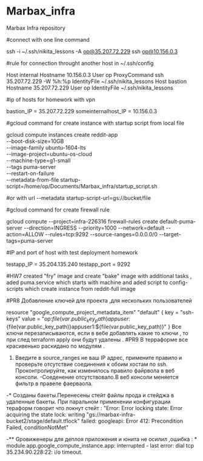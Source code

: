 # Marbax_infra

Marbax Infra repository

#connect with one line command

ssh -i ~/.ssh/nikita_lessons -A op@35.207.72.229 ssh op@10.156.0.3

#rule for connection throught another host in ~/.ssh/config

Host internal
	Hostname 10.156.0.3
	User op
	ProxyCommand ssh 35.207.72.229 -W %h:%p
	IdentityFile ~/.ssh/nikita_lessons
Host bastion
	Hostname 35.207.72.229
	User op
	IdentityFile ~/.ssh/nikita_lessons

#ip of hosts for homework with vpn

bastion_IP = 35.207.72.229
someinternalhost_IP = 10.156.0.3

#gcloud command for create instance with startup script from local file

gcloud compute instances create reddit-app\
  --boot-disk-size=10GB \
  --image-family ubuntu-1604-lts \
  --image-project=ubuntu-os-cloud \
  --machine-type=g1-small \
  --tags puma-server \
  --restart-on-failure \
  --metadata-from-file startup-script=/home/op/Documents/Marbax_infra/startup_script.sh 

#or with url --metadata startup-script-url=gs://bucket/file

#gcloud command for create firewall rule

gcloud compute --project=infra-226316 firewall-rules create default-puma-server --direction=INGRESS --priority=1000 --network=default --action=ALLOW --rules=tcp:9292 --source-ranges=0.0.0.0/0 --target-tags=puma-server

#IP and port of host with test deployment homework 

testapp_IP = 35.204.135.240
testapp_port = 9292

#HW7 created "fry" image and create "bake" image with additional tasks , aded puma.service which starts with machine and aded script to config-scripts which create instance from reddit-full image


#PR8 
Добавление ключей для проекта ,для нескольких пользователей

resource "google_compute_project_metadata_item" "default" {
  key   = "ssh-keys"
  value = "op:${file(var.public_key_path)}appuser:${file(var.public_key_path)}appuser1:${file(var.public_key_path)}"
}
Все ключи перезаписываются, если в вебе добавлять какие то ключи , то при след terraform apply они будут удалены .
#PR9
В терраформе все красивенько раскидано по модулям . 
1. Введите в source_ranges не ваш IP адрес, примените
правило и проверьте отсутствие соединения к обоим
хостам по ssh. Проконтролируйте, как изменилось правило
файрвола в веб консоли.
-Соеденение отсутствовало.В веб консоли меняется фильтр в правеле фаерваола.

-* Созданы бакеты.Перенесены стейт файлы прода и стейджа в удаленные бакеты. При паральном применении конфигурации тераформ говорит что локнут стейт :
"Error: Error locking state: Error acquiring the state lock: writing "gs://marbax-infra-bucket2/stage/default.tflock" failed: googleapi: Error 412: Precondition Failed, conditionNotMet"

-** Gровиженеры для деплоя приложения и юнита не осилил ,ошибка : * module.app.google_compute_instance.app: interrupted - last error: dial tcp 35.234.90.228:22: i/o timeout.
